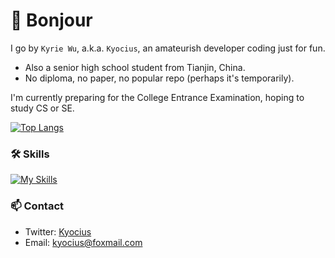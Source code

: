 # 🎉 Bonjour
I go by `Kyrie Wu`, a.k.a. `Kyocius`, an amateurish developer coding just for fun.
 
- Also a senior high school student from Tianjin, China. 
- No diploma, no paper, no popular repo (perhaps it's temporarily).

I'm currently preparing for the College Entrance Examination, hoping to study CS or SE.

[![Top Langs](https://github-readme-stats.vercel.app/api/top-langs/?username=Kyocius&layout=compact&hide=html&title_color=CC88BB&text_color=885566&bg_color=20,F2FBFF,E6F8FF,FFE6EB,FFF2F5)](https://github.com/anuraghazra/github-readme-stats)

### 🛠️ Skills

[![My Skills](https://skillicons.dev/icons?i=cs,dotnet,kotlin,visualstudio,vscode)](https://skillicons.dev)

### 📫 Contact

- Twitter: [Kyocius](https://twitter.com/kyocius04)
- Email: <kyocius@foxmail.com>
